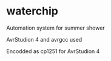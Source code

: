 # waterchip
Automation system for summer shower

AvrStudion 4 and avrgcc used

Encodded as cp1251 for AvrStudion 4
